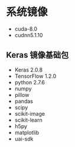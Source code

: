 

# 系统镜像
* cuda-8.0 
* cudnn5.1.10

## Keras 镜像基础包
* Keras 2.0.8 
* TensorFlow 1.2.0
* python 2.7.6 
* numpy 
* pillow 
* pandas 
* scipy 
* scikit-image 
* scikit-learn 
* h5py 
* matplotlib 
* uai-sdk 